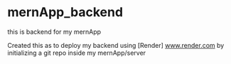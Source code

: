 # mernApp_backend
this is backend for my mernApp

Created this as to deploy my backend using [Render] www.render.com by initializing a git repo inside my mernApp/server


